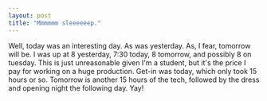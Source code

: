 ```yaml
---
layout: post
title: "Mmmmmm sleeeeeep."
---
```

Well, today was an interesting day. As was yesterday. As, I fear, tomorrow
will be. I was up at 8 yesterday, 7:30 today, 8 tomorrow, and possibly 8 on
tuesday. This is just unreasonable given I'm a student, but it's the price I
pay for working on a huge production. Get-in was today, which only took 15
hours or so. Tomorrow is another 15 hours of the tech, followed by the dress
and opening night the following day. Yay!

